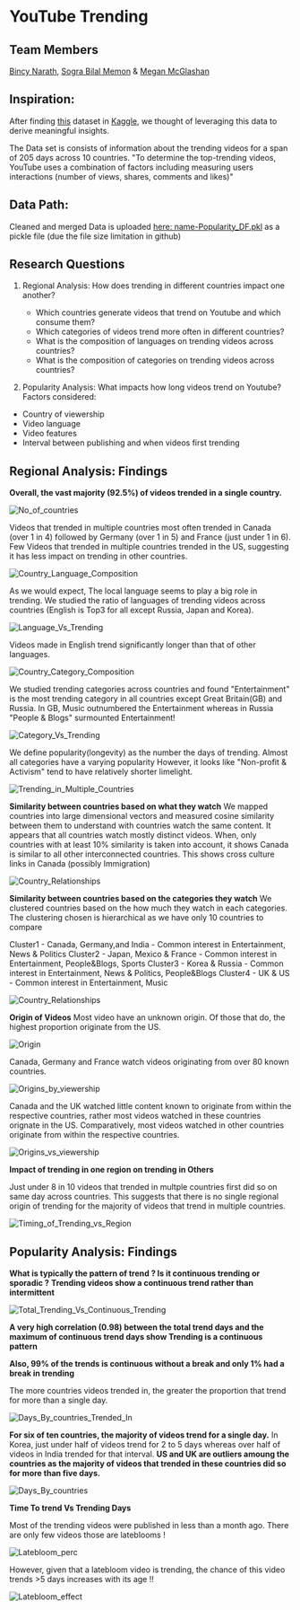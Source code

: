 # YouTube Trending

## Team Members

[Bincy Narath](https://github.com/bnarath), [Sogra Bilal Memon](https://github.com/SograMemon) & [Megan McGlashan](https://github.com/McGlash)

## Inspiration:

After finding [this](https://www.kaggle.com/datasnaek/youtube-new) dataset in [Kaggle](https://www.kaggle.com/), we thought of leveraging this data to derive meaningful insights. 

The Data set is consists of information about the trending videos for a span of 205 days across 10 countries. "To determine the top-trending videos, YouTube uses a combination of factors including measuring users interactions (number of views, shares, comments and likes)"

## Data Path:
Cleaned and merged Data is uploaded [here: name-Popularity_DF.pkl](https://drive.google.com/drive/folders/1ovyTyDPmwY9NIAqOC7C4y1SWwoec3Nmj?usp=sharing) as a pickle file (due the file size limitation in github)

## Research Questions

1. Regional Analysis: How does trending in different countries impact one another?
    - Which countries generate videos that trend on Youtube and which consume them?
    - Which categories of videos trend more often in different countries? 
    - What is the composition of languages on trending videos across countries?
    - What is the composition of categories on trending videos across countries?

2. Popularity Analysis: What impacts how long videos trend on Youtube? 
  Factors considered:
  - Country of viewership 
  - Video language 
  - Video features
  - Interval between publishing and when videos first trending  
  

## Regional Analysis: Findings

**Overall, the vast majority (92.5%) of videos trended in a single country.**


![No_of_countries](youtube-trending/Image/No._of_Countries_Video_Trended_In.png)


Videos that trended in multiple countries most often trended in Canada (over 1 in 4) followed by Germany (over 1 in 5) and France (just under 1 in 6). Few Videos that trended in multiple countries trended in the US, suggesting it has less impact on trending in other countries.   


![Country_Language_Composition](youtube-trending/Image/Lang1.png)

As we would expect, The local language seems to play a big role in trending. We studied the ratio of languages of trending videos across countries (English is Top3 for all except Russia, Japan and Korea). 

![Language_Vs_Trending](youtube-trending/Image/Popularity_for_Languages.png)

Videos made in English trend significantly longer than that of other languages.

![Country_Category_Composition](youtube-trending/Image/Cat1_with_360217.png)

We studied trending categories across countries and found "Entertainment" is the most trending category in all countries except Great Britain(GB) and Russia. In GB, Music outnumbered the Entertainment whereas in Russia "People & Blogs" surmounted Entertainment!

![Category_Vs_Trending](youtube-trending/Image/Popularity_Across_Categories.png)

We define popularity(longevity) as the number the days of trending. Almost all categories have a varying popularity
However, it looks like "Non-profit & Activism" tend to have relatively shorter limelight.


![Trending_in_Multiple_Countries](youtube-trending/Image/Percentage_of_Videos_Trending_in_Multiple_Countries_by_Country_of_Viewership.png)

**Similarity between countries based on what they watch**
We mapped countries into large dimensional vectors and measured cosine similarity between them to understand with countries watch the same content. It appears that all countries watch mostly distinct videos. When,  only countries with at least 10% similarity is taken into account, it shows Canada is similar to all other interconnected countries. This shows cross culture links in Canada (possibly Immigration)

![Country_Relationships](youtube-trending/Image/Country_Relationships.png)

**Similarity between countries based on the categories they watch**
We clustered countries based on the how much they watch in each categories. The clustering chosen is hierarchical  as we have only 10 countries to compare

Cluster1 - Canada, Germany,and India - Common interest in Entertainment, News & Politics
Cluster2 - Japan, Mexico & France - Common interest in Entertainment, People&Blogs, Sports
Cluster3 - Korea & Russia - Common interest in Entertainment, News & Politics, People&Blogs
Cluster4 - UK & US - Common interest in Entertainment, Music


![Country_Relationships](youtube-trending/Image/Country_Cat_Cluster.png)



**Origin of Videos**
Most video have an unknown origin. Of those that do, the highest proportion originate from the US. 



![Origin](youtube-trending/Image/Origin_of_Channels.png)



Canada, Germany and France watch videos originating from over 80 known countries. 


 
![Origins_by_viewership](youtube-trending/Image/Variation_in_Origin_of_Videos_Watched_in_Each_Country.png)



Canada and the UK watched little content known to originate from within the respective countries, rather most videos watched in these countries orignate in the US. Comparatively, most videos watched in other countries originate from within the respective countries.


![Origins_vs_viewership](youtube-trending/Image/Source_of_Videos_watched_by_Country.png)



**Impact of trending in one region on trending in Others**

Just under 8 in 10 videos that trended in multple countries first did so on same day across countries. This suggests that there is no single regional origin of trending for the majority of videos that trend in multiple countries. 

![Timing_of_Trending_vs_Region](youtube-trending/Image/Whether_videos_that_trended_in_multiple_countries_first_did_so_on_the_same_day_or_different_days.png)

## Popularity Analysis: Findings

**What is typically the pattern of trend ? Is it continuous trending or sporadic ?**
**Trending videos show a continuous trend rather than intermittent**

![Total_Trending_Vs_Continuous_Trending](youtube-trending/Image/Total_Trending_Vs_Continuous_Trending.png)


**A very high correlation (0.98) between the total trend days and the maximum of  continuous trend days show Trending is a continuous pattern** 

**Also, 99% of the trends is continuous without a break and only 1% had a break in trending**


The more countries videos trended in, the greater the proportion that trend for more than a single day.

![Days_By_countries_Trended_In](youtube-trending/Image/Mean_Days_Videos_Trended_by_No._of_Countries_Trended_In.png)

**For six of ten countries, the majority of videos trend for a single day.** In Korea, just under half of videos trend for 2 to 5 days whereas over half of videos in India trended for that interval. **US and UK are outliers amoung the countries as the majority of videos that trended in these countries did so for more than five days.** 

![Days_By_countries](youtube-trending/Image/Days_Videos_Trended_by_Country.png)


**Time To trend Vs Trending Days**

Most of the trending videos were published in less than a month ago. There are only few videos those are lateblooms !

![Latebloom_perc](youtube-trending/Image/Perc_of_Lateblooms.png)

However, given that a latebloom video is trending, the chance of this video trends >5 days increases with its age !!

![Latebloom_effect](youtube-trending/Image/Latebloom_effect.png)




 




